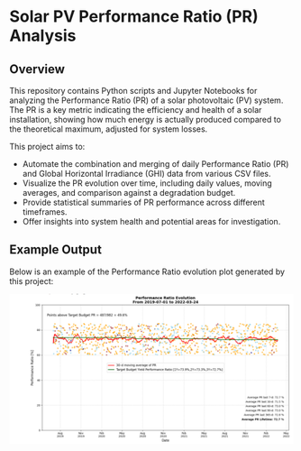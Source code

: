 # Solar PV Performance Ratio (PR) Analysis

## Overview

This repository contains Python scripts and Jupyter Notebooks for analyzing the Performance Ratio (PR) of a solar photovoltaic (PV) system. The PR is a key metric indicating the efficiency and health of a solar installation, showing how much energy is actually produced compared to the theoretical maximum, adjusted for system losses.

This project aims to:
* Automate the combination and merging of daily Performance Ratio (PR) and Global Horizontal Irradiance (GHI) data from various CSV files.
* Visualize the PR evolution over time, including daily values, moving averages, and comparison against a degradation budget.
* Provide statistical summaries of PR performance across different timeframes.
* Offer insights into system health and potential areas for investigation.

## Example Output

Below is an example of the Performance Ratio evolution plot generated by this project:

![Performance Ratio Plot](https://github.com/Deepak747949/PV_Performance_Analysis/blob/main/Screenshot%202025-06-03%20004104.png)
